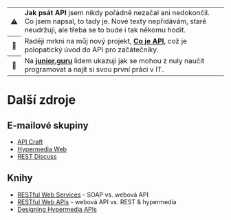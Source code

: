 <table>
    <tr>
        <th>⚠️</th>
        <td>
            <strong>Jak psát API</strong> jsem nikdy pořádně nezačal ani nedokončil. Co jsem napsal, to tady je. Nové texty nepřidávám, staré neudržuji, ale třeba se to bude i tak někomu hodit.
        </td>
    </tr>
    <tr>
        <th>📖</th>
        <td>
            Raději mrkni na můj nový projekt, <strong><a href="https://cojeapi.cz/">Co je API</a></strong>, což je polopatický úvod do API pro začátečníky.
        </td>
    </tr>
    <tr>
        <th>🐣</th>
        <td>
            Na <strong><a href="https://junior.guru/">junior.guru</a></strong> lidem ukazuji jak se mohou z nuly naučit programovat a najít si svou první práci v IT.
        </td>
    </tr>
</table>

# Další zdroje

## E-mailové skupiny

- [API Craft](https://groups.google.com/forum/#!forum/api-craft)
- [Hypermedia Web](https://groups.google.com/forum/#!forum/hypermedia-web)
- [REST Discuss](https://groups.yahoo.com/neo/groups/rest-discuss/info)

## Knihy

- [RESTful Web Services](http://shop.oreilly.com/product/9780596529260.do) - SOAP vs. webová API
- [RESTful Web APIs](http://shop.oreilly.com/product/0636920028468.do) - webová API vs. REST & hypermedia
- [Designing Hypermedia APIs](http://www.designinghypermediaapis.com/)
